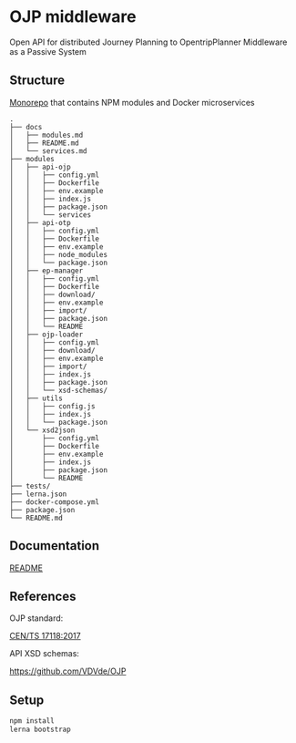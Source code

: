 # OJP middleware

Open API for distributed Journey Planning to OpentripPlanner Middleware as a Passive System


## Structure

[Monorepo](https://codefresh.io/howtos/lerna-monorepo/) that contains NPM modules and Docker microservices

```
.
├── docs
│   ├── modules.md
│   ├── README.md
│   └── services.md
├── modules
│   ├── api-ojp
│   │   ├── config.yml
│   │   ├── Dockerfile
│   │   ├── env.example
│   │   ├── index.js
│   │   ├── package.json
│   │   └── services
│   ├── api-otp
│   │   ├── config.yml
│   │   ├── Dockerfile
│   │   ├── env.example
│   │   ├── node_modules
│   │   └── package.json
│   ├── ep-manager
│   │   ├── config.yml
│   │   ├── Dockerfile
│   │   ├── download/
│   │   ├── env.example
│   │   ├── import/
│   │   ├── package.json
│   │   └── README
│   ├── ojp-loader
│   │   ├── config.yml
│   │   ├── download/
│   │   ├── env.example
│   │   ├── import/
│   │   ├── index.js
│   │   ├── package.json
│   │   └── xsd-schemas/
│   ├── utils
│   │   ├── config.js
│   │   ├── index.js
│   │   └── package.json
│   └── xsd2json
│       ├── config.yml
│       ├── Dockerfile
│       ├── env.example
│       ├── index.js
│       ├── package.json
│       └── README
├── tests/
├── lerna.json
├── docker-compose.yml
├── package.json
└── README.md
```

## Documentation

[README](docs/README.md)

## References

OJP standard:

[CEN/TS 17118:2017](https://standards.cen.eu/dyn/www/f?p=204:110:0::::FSP_LANG_ID,FSP_PROJECT:25,62236&cs=1B542F8CC8406A0BD65B6937689DD7740)

API XSD schemas:

https://github.com/VDVde/OJP


## Setup

```bash
npm install
lerna bootstrap
```

